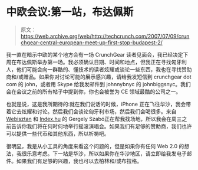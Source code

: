 # 中欧会议:第一站，布达佩斯

> 原文：<https://web.archive.org/web/http://techcrunch.com/2007/07/09/crunchgear-central-european-meet-up-first-stop-budapest-2/>

我一直在暗示中欧的某个地方会有一场 CrunchGear 读者见面会，我已经决定下周在布达佩斯举办第一场。我必须确认日期、时间和地点，但我正在寻找匈牙利人，他们可能会向一群酷的、懂技术的读者炫耀或谈论一些东西，我也在寻找赞助商和/或赠品。如果你对讨论可能的展示感兴趣，请给我发短信到 crunchgear dot com 的 john，或者用 Skype 给我发邮件到 johnnybnyc 的 johnbiggsnyc。我们会在会议之前的所有帖子中提到你，你也会被誉为 CE 领域最酷的公司之一。

也就是说，这是我所期待的:就在我们说话的时候，iPhone 正在飞往华沙，我会带着它去炫耀和讨论。然后我们会谈论匈牙利市场，然后我们会喝很多。来自 [Webisztan](https://web.archive.org/web/20160325181339/http://webisztan.blog.hu/) 和 [Index.hu](https://web.archive.org/web/20160325181339/http://index.hu/) 的 Gergely Szabó正在帮我找场地，所以我会在周三之前告诉你我们将在何时何地举行摇滚演唱会。如果我们有足够的赞助商，我们也许可以提供一些代币和其他东西，所以祈祷吧。

很明显，我是从小工具的角度来看这个问题的，但是如果你有任何 Web 2.0 的想法，我很乐意考虑。下一站是华沙，所以如果你在华沙地区，请立即给我发电子邮件。如果我们有足够的兴趣，我也可以去柏林和/或布拉格。